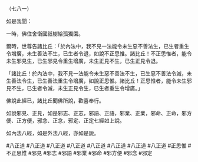 （七八一）

如是我聞：

一時，佛住舍衛國祇樹給孤獨園。

爾時，世尊告諸比丘：「於內法中，我不見一法能令未生惡不善法生，已生者重生令增廣，未生善法不生，已生者令退，如說不正思惟。諸比丘！不正思惟者，能令未生邪見生，已生邪見令重生增廣，未生正見不生，已生正見令退。

「諸比丘！於內法中，我不見一法能令未生惡不善法不生，已生惡不善法令滅，未生善法令生，已生善法重生令增廣，如說正思惟。諸比丘！正思惟者，能令未生邪見不生，已生者令滅，未生正見令生，已生者重生令增廣。」

佛說此經已，諸比丘聞佛所說，歡喜奉行。

如說邪見、正見，如是邪志、正志，邪語、正語，邪業、正業，邪命、正命，邪方便、正方便，邪念、正念，邪定、正定七經如上說。

如內法八經，如是外法八經，亦如是說。



#八正道
#八正道
#八正道
#八正道
#八正道
#八正道
#八正道
#八正道
#正思惟
#不正思惟
#邪見
#邪志
#邪語
#邪業
#邪命
#邪方便
#邪念
#邪定
